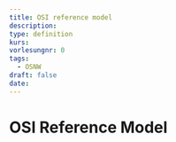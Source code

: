 ```yaml
---
title: OSI reference model
description: 
type: definition
kurs: 
vorlesungnr: 0
tags:
  - OSNW
draft: false
date:
---
```

# OSI Reference Model
